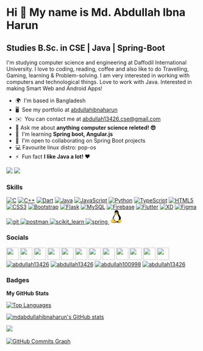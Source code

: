 <!-- Hi ![](https://user-images.githubusercontent.com/18350557/176309783-0785949b-9127-417c-8b55-ab5a4333674e.gif)My name is Md. Abdullah Ibna Harun -->
Hi 👋 My name is Md. Abdullah Ibna Harun
===============================================================================================================================================

Studies B.Sc. in CSE | Java | Spring-Boot
------------------------

I'm studying computer science and engineering at Daffodil International University. I love to coding, reading, coffee and also like to do Travelling, Gaming, learning & Problem-solving. I am very interested in working with computers and technological things. Love to work with Java. Interested in making Smart Web and Android Apps!

* 🌍  I'm based in Bangladesh
* 🖥️  See my portfolio at [abdullahibnaharun](http://sites.google.com/diu.edu.bd/abdullahibnaharun/)
* ✉️  You can contact me at [abdullah13426.cse@gmail.com](mailto:abdullah13426.cse@gmail.com)
* 💬 Ask me about **anything computer science releted! 😎**
* 🧠  I'm learning **Spring boot, Angular.js**
* 🤝  I'm open to collaborating on Spring Boot projects
* 💻 Favourite linux distro: pop-os
* ⚡  Fun fact **I like  Java a lot! ❤️**

<a href="https://www.twitter.com/mdabdullahih" target="_blank" rel="noreferrer"><img
src="https://img.shields.io/twitter/follow/mdabdullahih?logo=twitter&style=for-the-badge&color=10b981&labelColor=000000"
/></a>
<a href="https://www.github.com/mdabdullahibnaharun" target="_blank" rel="noreferrer"><img
src="https://img.shields.io/github/followers/mdabdullahibnaharun?logo=github&style=for-the-badge&color=10b981&labelColor=000000" /></a>

### Skills

<p align="left">
<a href="https://docs.microsoft.com/en-us/cpp/?view=msvc-170" target="_blank" rel="noreferrer"><img src="https://raw.githubusercontent.com/danielcranney/readme-generator/main/public/icons/skills/c-colored.svg" width="36" height="36" alt="C" /></a>
<a href="https://docs.microsoft.com/en-us/cpp/?view=msvc-170" target="_blank" rel="noreferrer"><img src="https://raw.githubusercontent.com/danielcranney/readme-generator/main/public/icons/skills/cplusplus-colored.svg" width="36" height="36" alt="C++" /></a>
<a href="https://dart.dev/" target="_blank" rel="noreferrer"><img src="https://raw.githubusercontent.com/danielcranney/readme-generator/main/public/icons/skills/dart-colored.svg" width="36" height="36" alt="Dart" /></a>
<a href="https://www.oracle.com/java/" target="_blank" rel="noreferrer"><img src="https://raw.githubusercontent.com/danielcranney/readme-generator/main/public/icons/skills/java-colored.svg" width="36" height="36" alt="Java" /></a>
<a href="https://developer.mozilla.org/en-US/docs/Web/JavaScript" target="_blank" rel="noreferrer"><img src="https://raw.githubusercontent.com/danielcranney/readme-generator/main/public/icons/skills/javascript-colored.svg" width="36" height="36" alt="JavaScript" /></a>
<a href="https://www.python.org/" target="_blank" rel="noreferrer"><img src="https://raw.githubusercontent.com/danielcranney/readme-generator/main/public/icons/skills/python-colored.svg" width="36" height="36" alt="Python" /></a>
<a href="https://www.typescriptlang.org/" target="_blank" rel="noreferrer"><img src="https://raw.githubusercontent.com/danielcranney/readme-generator/main/public/icons/skills/typescript-colored.svg" width="36" height="36" alt="TypeScript" /></a>
<a href="https://developer.mozilla.org/en-US/docs/Glossary/HTML5" target="_blank" rel="noreferrer"><img src="https://raw.githubusercontent.com/danielcranney/readme-generator/main/public/icons/skills/html5-colored.svg" width="36" height="36" alt="HTML5" /></a>
<a href="https://www.w3.org/TR/CSS/#css" target="_blank" rel="noreferrer"><img src="https://raw.githubusercontent.com/danielcranney/readme-generator/main/public/icons/skills/css3-colored.svg" width="36" height="36" alt="CSS3" /></a>
<a href="https://getbootstrap.com/" target="_blank" rel="noreferrer"><img src="https://raw.githubusercontent.com/danielcranney/readme-generator/main/public/icons/skills/bootstrap-colored.svg" width="36" height="36" alt="Bootstrap" /></a>
<a href="https://flask.palletsprojects.com/en/2.0.x/" target="_blank" rel="noreferrer"><img src="https://raw.githubusercontent.com/danielcranney/readme-generator/main/public/icons/skills/flask-colored.svg" width="36" height="36" alt="Flask" /></a>
<a href="https://www.mysql.com/" target="_blank" rel="noreferrer"><img src="https://raw.githubusercontent.com/danielcranney/readme-generator/main/public/icons/skills/mysql-colored.svg" width="36" height="36" alt="MySQL" /></a>
<a href="https://firebase.google.com/" target="_blank" rel="noreferrer"><img src="https://raw.githubusercontent.com/danielcranney/readme-generator/main/public/icons/skills/firebase-colored.svg" width="36" height="36" alt="Firebase" /></a>
<a href="https://flutter.dev/" target="_blank" rel="noreferrer"><img src="https://raw.githubusercontent.com/danielcranney/readme-generator/main/public/icons/skills/flutter-colored.svg" width="36" height="36" alt="Flutter" /></a>
<a href="https://www.adobe.com/uk/products/xd.html" target="_blank" rel="noreferrer"><img src="https://raw.githubusercontent.com/danielcranney/readme-generator/main/public/icons/skills/xd-colored.svg" width="36" height="36" alt="XD" /></a>
<a href="https://www.figma.com/" target="_blank" rel="noreferrer"><img src="https://raw.githubusercontent.com/danielcranney/readme-generator/main/public/icons/skills/figma-colored.svg" width="36" height="36" alt="Figma" /></a>
<a href="https://git-scm.com/" target="_blank"> <img src="https://www.vectorlogo.zone/logos/git-scm/git-scm-icon.svg" width="36" height="36" alt="git"/> </a> <a href="https://postman.com" target="_blank"> <img src="https://www.vectorlogo.zone/logos/getpostman/getpostman-icon.svg" width="36" height="36" alt="postman" /> </a>  <a href="https://scikit-learn.org/" target="_blank"> <img src="https://upload.wikimedia.org/wikipedia/commons/0/05/Scikit_learn_logo_small.svg" width="36" height="36" alt="scikit_learn" /> </a> <a href="https://spring.io/" target="_blank"> <img src="https://www.vectorlogo.zone/logos/springio/springio-icon.svg" width="36" height="36" alt="spring" /> </a> <a href="https://www.linux.org/" target="_blank" rel="noreferrer"> <img src="https://raw.githubusercontent.com/devicons/devicon/master/icons/linux/linux-original.svg"  width="36" height="36" alt="linux"/> </a>
</p>

### Socials

<p align="left">
<a href="https://www.codepen.io/abdullah15-13426" target="_blank" rel="noreferrer"><img src="https://raw.githubusercontent.com/danielcranney/readme-generator/main/public/icons/socials/codepen.svg" width="32" height="32" /></a> <a href="https://www.dev.to/mdabdullahibnaharun" target="_blank" rel="noreferrer"><img src="https://raw.githubusercontent.com/danielcranney/readme-generator/main/public/icons/socials/devdotto.svg" width="32" height="32" /></a> <a href="https://discord.com/users/mdabdullahibnaharun" target="_blank" rel="noreferrer"><img src="https://raw.githubusercontent.com/danielcranney/readme-generator/main/public/icons/socials/discord.svg" width="32" height="32" /></a> <a href="https://www.facebook.com/mdabdullahibnaharun" target="_blank" rel="noreferrer"><img src="https://raw.githubusercontent.com/danielcranney/readme-generator/main/public/icons/socials/facebook.svg" width="32" height="32" /></a> <a href="https://www.github.com/mdabdullahibnaharun" target="_blank" rel="noreferrer"><img src="https://raw.githubusercontent.com/danielcranney/readme-generator/main/public/icons/socials/github.svg" width="32" height="32" /></a> <a href="http://www.instagram.com/mdabdullahibnaharun" target="_blank" rel="noreferrer"><img src="https://raw.githubusercontent.com/danielcranney/readme-generator/main/public/icons/socials/instagram.svg" width="32" height="32" /></a> <a href="https://www.linkedin.com/in/mdabdullahibnaharun" target="_blank" rel="noreferrer"><img src="https://raw.githubusercontent.com/danielcranney/readme-generator/main/public/icons/socials/linkedin.svg" width="32" height="32" /></a> <a href="http://www.medium.com/@mdabdullahibnaharun" target="_blank" rel="noreferrer"><img src="https://raw.githubusercontent.com/danielcranney/readme-generator/main/public/icons/socials/medium.svg" width="32" height="32" /></a> <a href="https://www.stackoverflow.com/users/12866426/md-abdullah-ibna-harun" target="_blank" rel="noreferrer"><img src="https://raw.githubusercontent.com/danielcranney/readme-generator/main/public/icons/socials/stackoverflow.svg" width="32" height="32" /></a> <a href="https://www.twitter.com/mdabdullahih" target="_blank" rel="noreferrer"><img src="https://raw.githubusercontent.com/danielcranney/readme-generator/main/public/icons/socials/twitter.svg" width="32" height="32" /></a> <a href="https://www.youtube.com/c/UChNBVgd3l3HE2_hriNU9yQw/" target="_blank" rel="noreferrer"><img src="https://raw.githubusercontent.com/danielcranney/readme-generator/main/public/icons/socials/youtube.svg" width="32" height="32" /></a> <a href="https://auth.geeksforgeeks.org/user/abdullah1513426" target="blank"><img src="https://raw.githubusercontent.com/rahuldkjain/github-profile-readme-generator/master/src/images/icons/Social/geeks-for-geeks.svg" width="32" height="32"/></a> <a href="https://www.codechef.com/users/abdullah13426" target="blank"><img src="https://cdn.jsdelivr.net/npm/simple-icons@3.1.0/icons/codechef.svg" alt="abdullah13426" width="32" height="32"  /></a> <a href="https://www.hackerrank.com/abdullah13426" target="blank"><img src="https://raw.githubusercontent.com/rahuldkjain/github-profile-readme-generator/master/src/images/icons/Social/hackerrank.svg" alt="abdullah13426"  width="32" height="32" /></a> <a href="https://codeforces.com/profile/abdullah100998" target="blank"><img src="https://cdn.jsdelivr.net/npm/simple-icons@3.0.1/icons/codeforces.svg" alt="abdullah100998" width="32" height="32" /></a> <a href="https://www.leetcode.com/abdullah13426" target="blank"><img  src="https://raw.githubusercontent.com/rahuldkjain/github-profile-readme-generator/master/src/images/icons/Social/leet-code.svg" alt="abdullah13426" width="32" height="32" /></a>
</p>

### Badges

<b>My GitHub Stats</b>

<a href="https://github.com/mdabdullahibnaharun" align="left"><img src="https://github-readme-stats.vercel.app/api/top-langs/?username=mdabdullahibnaharun&show_icons=true&locale=en&layout=compact&&langs_count=10&title_color=3382ed&text_color=ffffff&icon_color=10b981&bg_color=000000&hide_border=true" alt="Top Languages" /></a>

<a href="http://www.github.com/mdabdullahibnaharun"><img src="https://github-readme-stats.vercel.app/api?username=mdabdullahibnaharun&show_icons=true&hide=&count_private=true&title_color=3382ed&text_color=ffffff&icon_color=10b981&bg_color=000000&hide_border=true&show_icons=true" alt="mdabdullahibnaharun's GitHub stats" /></a>

<a href="http://www.github.com/mdabdullahibnaharun"><img src="https://github-readme-streak-stats.herokuapp.com/?user=mdabdullahibnaharun&stroke=ffffff&background=000000&ring=3382ed&fire=3382ed&currStreakNum=ffffff&currStreakLabel=3382ed&sideNums=ffffff&sideLabels=ffffff&dates=ffffff&hide_border=true" /></a>

<a href="http://www.github.com/mdabdullahibnaharun"><img src="https://activity-graph.herokuapp.com/graph?username=mdabdullahibnaharun&bg_color=000000&color=ffffff&line=10b981&point=ffffff&area_color=000000&area=true&hide_border=true&custom_title=GitHub%20Commits%20Graph" alt="GitHub Commits Graph" /></a>
